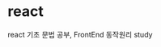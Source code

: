 # react
react 기초 문법 공부, FrontEnd 동작원리 study


<!---
devHansolChoi/devHansolChoi is a ✨ special ✨ repository because its `README.md` (this file) appears on your GitHub profile.
You can click the Preview link to take a look at your changes.
--->
